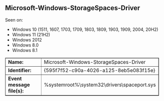 ## Microsoft-Windows-StorageSpaces-Driver

Seen on:
* Windows 10 (1511, 1607, 1703, 1709, 1803, 1809, 1903, 1909, 2004, 20H2)
* Windows 11 (21H2)
* Windows 2012
* Windows 8.0
* Windows 8.1

<table border="1" class="docutils">
  <tbody>
    <tr>
      <td><b>Name:</b></td>
      <td>Microsoft-Windows-StorageSpaces-Driver</td>
    </tr>
    <tr>
      <td><b>Identifier:</b></td>
      <td>{595f7f52-c90a-4026-a125-8eb5e083f15e}</td>
    </tr>
    <tr>
      <td><b>Event message file(s):</b></td>
      <td>%systemroot%\system32\drivers\spaceport.sys</td>
    </tr>
  </tbody>
</table>

&nbsp;

